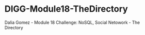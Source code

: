 # DIGG-Module18-TheDirectory
Dalia Gomez - Module 18 Challenge: NoSQL, Social Netowork - The Directory
